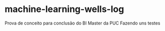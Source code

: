 # machine-learning-wells-log
Prova de conceito para conclusão do BI Master da PUC
Fazendo uns testes

